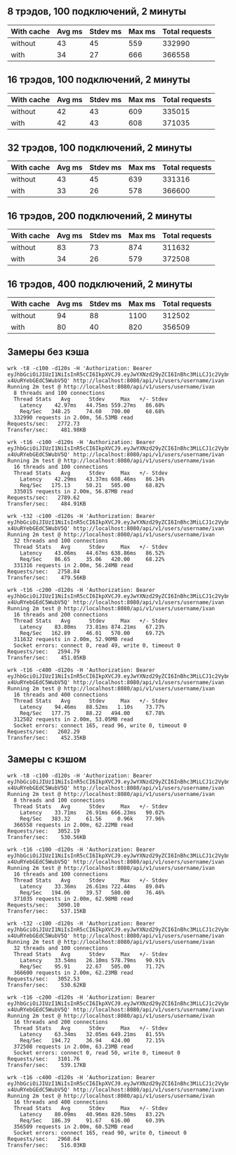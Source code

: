 ## 8 трэдов, 100 подключений, 2 минуты
| With cache | Avg ms | Stdev ms | Max ms | Total requests |
| --- | --- | --- | --- | --- |
| without | 43 | 45 | 559 | 332990 |
| with | 34 | 27 | 666 | 366558 |

## 16 трэдов, 100 подключений, 2 минуты
| With cache | Avg ms | Stdev ms | Max ms | Total requests |
| --- | --- | --- | --- | --- |
| without | 42 | 43 | 609 | 335015 |
| with | 42 | 43 | 608 | 371035 |

## 32 трэдов, 100 подключений, 2 минуты
| With cache | Avg ms | Stdev ms | Max ms | Total requests |
| --- | --- | --- | --- | --- |
| without | 43 | 45 | 639 | 331316 |
| with | 33 | 26 | 578 | 366600 |

## 16 трэдов, 200 подключений, 2 минуты
| With cache | Avg ms | Stdev ms | Max ms | Total requests |
| --- | --- | --- | --- | --- |
| without | 83 | 73 | 874 | 311632 |
| with | 34 | 26 | 579 | 372508 |

## 16 трэдов, 400 подключений, 2 минуты
| With cache | Avg ms | Stdev ms | Max ms | Total requests |
| --- | --- | --- | --- | --- |
| without | 94 | 88 | 1100 | 312502 |
| with | 80 | 40 | 820 | 356509 |

## Замеры без кэша

```
wrk -t8 -c100 -d120s -H 'Authorization: Bearer eyJhbGciOiJIUzI1NiIsInR5cCI6IkpXVCJ9.eyJwYXNzd29yZCI6InBhc3MiLCJ1c2VybmFtZSI6Iml2YW4ifQ.3suRbMkRKSz8CrGyujU9syW-x4UuRYebGEdC5WubV5Q' http://localhost:8080/api/v1/users/username/ivan
Running 2m test @ http://localhost:8080/api/v1/users/username/ivan
  8 threads and 100 connections
  Thread Stats   Avg      Stdev     Max   +/- Stdev
    Latency    42.97ms   44.75ms 559.27ms   86.60%
    Req/Sec   348.25     74.60   700.00     68.68%
  332990 requests in 2.00m, 56.53MB read
Requests/sec:   2772.73
Transfer/sec:    481.98KB
```

```
wrk -t16 -c100 -d120s -H 'Authorization: Bearer eyJhbGciOiJIUzI1NiIsInR5cCI6IkpXVCJ9.eyJwYXNzd29yZCI6InBhc3MiLCJ1c2VybmFtZSI6Iml2YW4ifQ.3suRbMkRKSz8CrGyujU9syW-x4UuRYebGEdC5WubV5Q' http://localhost:8080/api/v1/users/username/ivan
Running 2m test @ http://localhost:8080/api/v1/users/username/ivan
  16 threads and 100 connections
  Thread Stats   Avg      Stdev     Max   +/- Stdev
    Latency    42.29ms   43.37ms 608.46ms   86.34%
    Req/Sec   175.13     50.21   505.00     68.82%
  335015 requests in 2.00m, 56.87MB read
Requests/sec:   2789.62
Transfer/sec:    484.91KB
```

```
wrk -t32 -c100 -d120s -H 'Authorization: Bearer eyJhbGciOiJIUzI1NiIsInR5cCI6IkpXVCJ9.eyJwYXNzd29yZCI6InBhc3MiLCJ1c2VybmFtZSI6Iml2YW4ifQ.3suRbMkRKSz8CrGyujU9syW-x4UuRYebGEdC5WubV5Q' http://localhost:8080/api/v1/users/username/ivan
Running 2m test @ http://localhost:8080/api/v1/users/username/ivan
  32 threads and 100 connections
  Thread Stats   Avg      Stdev     Max   +/- Stdev
    Latency    43.06ms   44.67ms 638.86ms   86.52%
    Req/Sec    86.65     35.06   420.00     68.22%
  331316 requests in 2.00m, 56.24MB read
Requests/sec:   2758.84
Transfer/sec:    479.56KB
```

```
wrk -t16 -c200 -d120s -H 'Authorization: Bearer eyJhbGciOiJIUzI1NiIsInR5cCI6IkpXVCJ9.eyJwYXNzd29yZCI6InBhc3MiLCJ1c2VybmFtZSI6Iml2YW4ifQ.3suRbMkRKSz8CrGyujU9syW-x4UuRYebGEdC5WubV5Q' http://localhost:8080/api/v1/users/username/ivan
Running 2m test @ http://localhost:8080/api/v1/users/username/ivan
  16 threads and 200 connections
  Thread Stats   Avg      Stdev     Max   +/- Stdev
    Latency    83.80ms   73.81ms 874.21ms   67.23%
    Req/Sec   162.89     46.01   570.00     69.72%
  311632 requests in 2.00m, 52.90MB read
  Socket errors: connect 0, read 49, write 0, timeout 0
Requests/sec:   2594.79
Transfer/sec:    451.05KB
```

```
wrk -t16 -c400 -d120s -H 'Authorization: Bearer eyJhbGciOiJIUzI1NiIsInR5cCI6IkpXVCJ9.eyJwYXNzd29yZCI6InBhc3MiLCJ1c2VybmFtZSI6Iml2YW4ifQ.3suRbMkRKSz8CrGyujU9syW-x4UuRYebGEdC5WubV5Q' http://localhost:8080/api/v1/users/username/ivan
Running 2m test @ http://localhost:8080/api/v1/users/username/ivan
  16 threads and 400 connections
  Thread Stats   Avg      Stdev     Max   +/- Stdev
    Latency    94.46ms   88.52ms   1.10s    73.77%
    Req/Sec   177.75     88.22   494.00     67.78%
  312502 requests in 2.00m, 53.05MB read
  Socket errors: connect 165, read 96, write 0, timeout 0
Requests/sec:   2602.29
Transfer/sec:    452.35KB
```

## Замеры с кэшом

```
wrk -t8 -c100 -d120s -H 'Authorization: Bearer eyJhbGciOiJIUzI1NiIsInR5cCI6IkpXVCJ9.eyJwYXNzd29yZCI6InBhc3MiLCJ1c2VybmFtZSI6Iml2YW4ifQ.3suRbMkRKSz8CrGyujU9syW-x4UuRYebGEdC5WubV5Q' http://localhost:8080/api/v1/users/username/ivan
Running 2m test @ http://localhost:8080/api/v1/users/username/ivan
  8 threads and 100 connections
  Thread Stats   Avg      Stdev     Max   +/- Stdev
    Latency    33.71ms   26.91ms 666.23ms   90.02%
    Req/Sec   383.32     61.56     0.96k    77.96%
  366558 requests in 2.00m, 62.22MB read
Requests/sec:   3052.19
Transfer/sec:    530.56KB
```

```
wrk -t16 -c100 -d120s -H 'Authorization: Bearer eyJhbGciOiJIUzI1NiIsInR5cCI6IkpXVCJ9.eyJwYXNzd29yZCI6InBhc3MiLCJ1c2VybmFtZSI6Iml2YW4ifQ.3suRbMkRKSz8CrGyujU9syW-x4UuRYebGEdC5WubV5Q' http://localhost:8080/api/v1/users/username/ivan
Running 2m test @ http://localhost:8080/api/v1/users/username/ivan
  16 threads and 100 connections
  Thread Stats   Avg      Stdev     Max   +/- Stdev
    Latency    33.36ms   26.61ms 722.44ms   89.04%
    Req/Sec   194.06     39.57   580.00     76.46%
  371035 requests in 2.00m, 62.98MB read
Requests/sec:   3090.10
Transfer/sec:    537.15KB
```

```
wrk -t32 -c100 -d120s -H 'Authorization: Bearer eyJhbGciOiJIUzI1NiIsInR5cCI6IkpXVCJ9.eyJwYXNzd29yZCI6InBhc3MiLCJ1c2VybmFtZSI6Iml2YW4ifQ.3suRbMkRKSz8CrGyujU9syW-x4UuRYebGEdC5WubV5Q' http://localhost:8080/api/v1/users/username/ivan
Running 2m test @ http://localhost:8080/api/v1/users/username/ivan
  32 threads and 100 connections
  Thread Stats   Avg      Stdev     Max   +/- Stdev
    Latency    33.54ms   26.10ms 578.79ms   90.91%
    Req/Sec    95.91     22.67   505.00     71.72%
  366600 requests in 2.00m, 62.23MB read
Requests/sec:   3052.53
Transfer/sec:    530.62KB
```

```
wrk -t16 -c200 -d120s -H 'Authorization: Bearer eyJhbGciOiJIUzI1NiIsInR5cCI6IkpXVCJ9.eyJwYXNzd29yZCI6InBhc3MiLCJ1c2VybmFtZSI6Iml2YW4ifQ.3suRbMkRKSz8CrGyujU9syW-x4UuRYebGEdC5WubV5Q' http://localhost:8080/api/v1/users/username/ivan
Running 2m test @ http://localhost:8080/api/v1/users/username/ivan
  16 threads and 200 connections
  Thread Stats   Avg      Stdev     Max   +/- Stdev
    Latency    63.34ms   32.05ms 649.21ms   81.55%
    Req/Sec   194.72     36.94   424.00     72.15%
  372508 requests in 2.00m, 63.23MB read
  Socket errors: connect 0, read 50, write 0, timeout 0
Requests/sec:   3101.76
Transfer/sec:    539.17KB
```

```
wrk -t16 -c400 -d120s -H 'Authorization: Bearer eyJhbGciOiJIUzI1NiIsInR5cCI6IkpXVCJ9.eyJwYXNzd29yZCI6InBhc3MiLCJ1c2VybmFtZSI6Iml2YW4ifQ.3suRbMkRKSz8CrGyujU9syW-x4UuRYebGEdC5WubV5Q' http://localhost:8080/api/v1/users/username/ivan
Running 2m test @ http://localhost:8080/api/v1/users/username/ivan
  16 threads and 400 connections
  Thread Stats   Avg      Stdev     Max   +/- Stdev
    Latency    80.09ms   40.96ms 820.50ms   83.22%
    Req/Sec   186.39     91.67   616.00     60.39%
  356509 requests in 2.00m, 60.52MB read
  Socket errors: connect 165, read 90, write 0, timeout 0
Requests/sec:   2968.64
Transfer/sec:    516.03KB
```